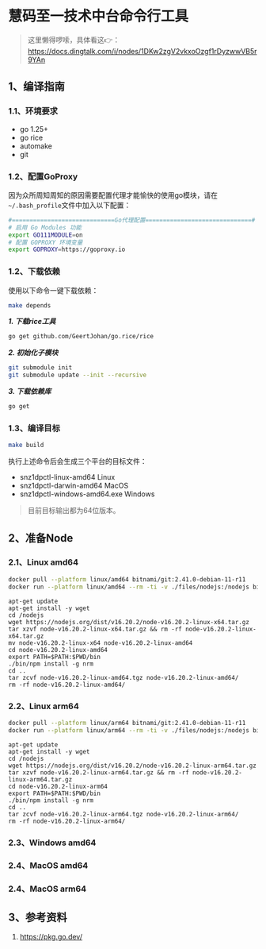 # 慧码至一技术中台命令行工具

> 这里懒得啰嗦，具体看这👉：<https://docs.dingtalk.com/i/nodes/1DKw2zgV2vkxoOzgf1rDyzwwVB5r9YAn>

## 1、编译指南

### 1.1、环境要求

- go 1.25+
- go rice
- automake
- git

### 1.2、配置GoProxy

因为众所周知周知的原因需要配置代理才能愉快的使用go模块，请在`~/.bash_profile`文件中加入以下配置：

```bash
#=============================Go代理配置==============================#
# 启用 Go Modules 功能
export GO111MODULE=on
# 配置 GOPROXY 环境变量
export GOPROXY=https://goproxy.io
```

### 1.2、下载依赖

使用以下命令一键下载依赖：

```bash
make depends
```

***1. 下载rice工具***

```bash
go get github.com/GeertJohan/go.rice/rice
```

***2. 初始化子模块***

```bash
git submodule init
git submodule update --init --recursive
```

***3. 下载依赖库***

```bash
go get
```

### 1.3、编译目标

```bash
make build
```

执行上述命令后会生成三个平台的目标文件：

- snz1dpctl-linux-amd64 Linux
- snz1dpctl-darwin-amd64 MacOS
- snz1dpctl-windows-amd64.exe Windows

> 目前目标输出都为64位版本。

## 2、准备Node

### 2.1、Linux amd64

```bash
docker pull --platform linux/amd64 bitnami/git:2.41.0-debian-11-r11
docker run --platform linux/amd64 --rm -ti -v ./files/nodejs:/nodejs bitnami/git:2.41.0-debian-11-r11 bash
```

```docker
apt-get update
apt-get install -y wget
cd /nodejs
wget https://nodejs.org/dist/v16.20.2/node-v16.20.2-linux-x64.tar.gz
tar xzvf node-v16.20.2-linux-x64.tar.gz && rm -rf node-v16.20.2-linux-x64.tar.gz
mv node-v16.20.2-linux-x64 node-v16.20.2-linux-amd64
cd node-v16.20.2-linux-amd64
export PATH=$PATH:$PWD/bin
./bin/npm install -g nrm
cd ..
tar zcvf node-v16.20.2-linux-amd64.tgz node-v16.20.2-linux-amd64/
rm -rf node-v16.20.2-linux-amd64/
```

### 2.2、Linux arm64

```bash
docker pull --platform linux/arm64 bitnami/git:2.41.0-debian-11-r11
docker run --platform linux/arm64 --rm -ti -v ./files/nodejs:/nodejs bitnami/git:2.41.0-debian-11-r11 bash
```

```docker
apt-get update
apt-get install -y wget
cd /nodejs
wget https://nodejs.org/dist/v16.20.2/node-v16.20.2-linux-arm64.tar.gz
tar xzvf node-v16.20.2-linux-arm64.tar.gz && rm -rf node-v16.20.2-linux-arm64.tar.gz
cd node-v16.20.2-linux-arm64
export PATH=$PATH:$PWD/bin
./bin/npm install -g nrm
cd ..
tar zcvf node-v16.20.2-linux-arm64.tgz node-v16.20.2-linux-arm64/
rm -rf node-v16.20.2-linux-arm64/
```

### 2.3、Windows amd64

### 2.4、MacOS amd64

### 2.4、MacOS arm64

## 3、参考资料

1. <https://pkg.go.dev/>
